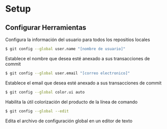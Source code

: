 # Setup

## Configurar Herramientas

Configura la información del usuario para todos los repositios locales

```bash
$ git config --global user.name "[nombre de usuario]"
```

Establece el nombre que desea esté anexado a sus transacciones de commit

```bash
$ git config --global user.email "[correo electronico]"
```

Establece el email que desea esté anexado a sus transacciones de commit

```bash
$ git config --global color.ui auto
```

Habilita la útil colorización del producto de la línea de comando

```bash
$ git config --global --edit
```

Edita el archivo de configuración global en un editor de texto
